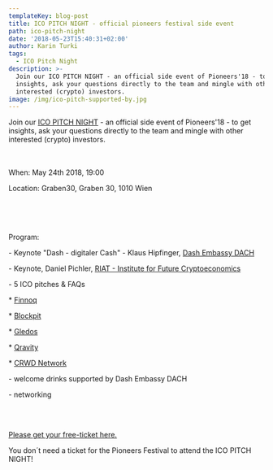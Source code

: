 ```yaml
---
templateKey: blog-post
title: ICO PITCH NIGHT - official pioneers festival side event
path: ico-pitch-night
date: '2018-05-23T15:40:31+02:00'
author: Karin Turki
tags:
  - ICO Pitch Night
description: >-
  Join our ICO PITCH NIGHT - an official side event of Pioneers'18 - to get
  insights, ask your questions directly to the team and mingle with other
  interested (crypto) investors.
image: /img/ico-pitch-supported-by.jpg
---
```

Join our [ICO PITCH NIGHT](https://www.eventbrite.com/edit?eid=46103358386) - an official side event of Pioneers'18 - to get insights, ask your questions directly to the team and mingle with other interested (crypto) investors.
<br>
<br>
<br>

When: May 24th 2018, 19:00

Location: Graben30, Graben 30, 1010 Wien

<br>
<br>
<br>

Program:

\- Keynote "Dash - digitaler Cash" - Klaus Hipfinger, [Dash Embassy DACH](https://www.dash-embassy.org/)

\- Keynote, Daniel Pichler, [RIAT - Institute for Future Cryptoeconomics](https://riat.at/)

\- 5 ICO pitches & FAQs

\* [Finnoq](https://www.finnoq.com/en/)

\* [Blockpit](https://www.blockpit.io/)

\* [Gledos](https://gledos.io/)

\* [Qravity](https://qravity.com/en/)

\* [CRWD Network](https://ico.conda.online/)

\- welcome drinks supported by Dash Embassy DACH

\- networking


<br>
<br>


[Please get your free-ticket here.](https://bit.ly/2x7vDlb)

You don´t need a ticket for the Pioneers Festival to attend the ICO PITCH NIGHT!
<br>
<br>
